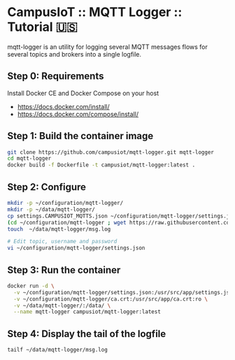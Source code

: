 # CampusIoT :: MQTT Logger :: Tutorial :us:
mqtt-logger is an utility for logging several MQTT messages flows for several topics and brokers into a single logfile.

## Step 0: Requirements
Install Docker CE and Docker Compose on your host
* https://docs.docker.com/install/
* https://docs.docker.com/compose/install/

## Step 1: Build the container image
```bash
git clone https://github.com/campusiot/mqtt-logger.git mqtt-logger
cd mqtt-logger
docker build -f Dockerfile -t campusiot/mqtt-logger:latest .
```

## Step 2: Configure
```bash
mkdir -p ~/configuration/mqtt-logger/
mkdir -p ~/data/mqtt-logger/
cp settings.CAMPUSIOT_MQTTS.json ~/configuration/mqtt-logger/settings.json
(cd ~/configuration/mqtt-logger ; wget https://raw.githubusercontent.com/CampusIoT/campusiot-certs/master/mqtt/ca.crt)
touch  ~/data/mqtt-logger/msg.log

# Edit topic, username and password
vi ~/configuration/mqtt-logger/settings.json
```

## Step 3: Run the container
```bash
docker run -d \
  -v ~/configuration/mqtt-logger/settings.json:/usr/src/app/settings.json:ro \
  -v ~/configuration/mqtt-logger/ca.crt:/usr/src/app/ca.crt:ro \
  -v ~/data/mqtt-logger/:/data/ \
  --name mqtt-logger campusiot/mqtt-logger:latest
```

## Step 4: Display the tail of the logfile
```bash
tailf ~/data/mqtt-logger/msg.log
```

